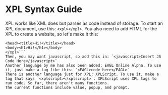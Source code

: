 # XPL Syntax Guide
XPL works like XML does but parses as code instead of storage.
To start an XPL document, use this: `<xpl></xpl>`.
You also need to add HTML for the XPL to create a website, so let's make it this:
``` <xpl>
<head><title>Hi!</title></head>
<body><h1>Hi!</h1></body>
</xpl>```
Then, you may want javascript, so add this in: `<javascript>Insert JS Code Here</javascript>`
Another language by me has also been added: EAGL Online Alpha. To use it, just make a tag like this: `<EAGL>code here</EAGL>`
There is another language just for XPL: XPLScript. To use it, make a tag that says `<xplscript></xplscript>`. XPLScript uses XPL tags to run code. So far, there aren't many functions.
The current functions include value, popup, and prompt.

